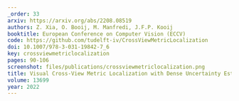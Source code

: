 ```yaml
---
_order: 33
arxiv: https://arxiv.org/abs/2208.08519
authors: Z. Xia, O. Booij, M. Manfredi, J.F.P. Kooij
booktitle: European Conference on Computer Vision (ECCV)
code: https://github.com/tudelft-iv/CrossViewMetricLocalization
doi: 10.1007/978-3-031-19842-7_6
key: crossviewmetriclocalization
pages: 90-106
screenshot: files/publications/crossviewmetriclocalization.png
title: Visual Cross-View Metric Localization with Dense Uncertainty Estimates
volume: 13699
year: 2022
---
```


